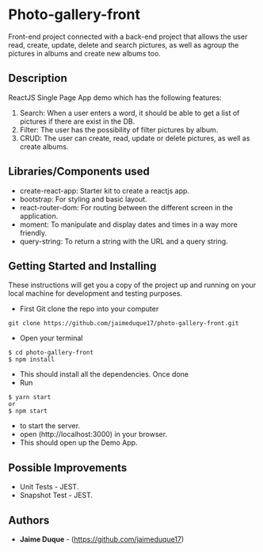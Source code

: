 # Photo-gallery-front
Front-end project connected with a back-end project that allows the user read, create, update, delete and search pictures, as well as agroup the pictures in albums and create new albums too.

## Description
ReactJS Single Page App demo which has the following features:
1. Search: When a user enters a word, it should be able to get a list of pictures if there are exist in the DB.
2. Filter: The user has the possibility of filter pictures by album. 
3. CRUD: The user can create, read, update or delete pictures, as well as create albums. 


## Libraries/Components used
* create-react-app: Starter kit to create a reactjs app.
* bootstrap: For styling and basic layout.
* react-router-dom: For routing between the different screen in the application.
* moment: To manipulate and display dates and times in a way more friendly.
* query-string: To return a string with the URL and a query string.

## Getting Started and Installing
These instructions will get you a copy of the project up and running on your local machine for development and testing purposes.

* First Git clone the repo into your computer
```
git clone https://github.com/jaimeduque17/photo-gallery-front.git
```
* Open your terminal
```
$ cd photo-gallery-front
$ npm install
```
* This should install all the dependencies. Once done
* Run 
``` 
$ yarn start
or
$ npm start
```
* to start the server.
* open (http://localhost:3000) in your browser. 
* This should open up the Demo App.

## Possible Improvements
* Unit Tests - JEST.
* Snapshot Test - JEST.


## Authors
* **Jaime Duque** - (https://github.com/jaimeduque17)
